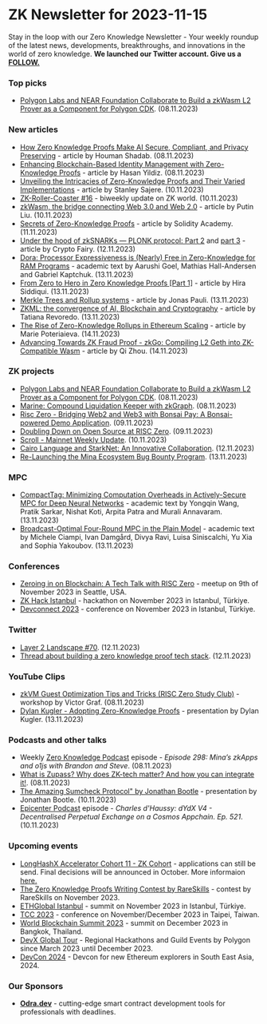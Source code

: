 # ZK Newsletter for 2023-11-15
Stay in the loop with our Zero Knowledge Newsletter - Your weekly roundup of the latest news, developments, breakthroughs, and innovations in the world of zero knowledge. **We launched our Twitter account. Give us a [FOLLOW.](https://twitter.com/ZKNewsletter)**

### Top picks
* [Polygon Labs and NEAR Foundation Collaborate to Build a zkWasm L2 Prover as a Component for Polygon CDK](https://polygon.technology/blog/polygon-labs-and-near-foundation-collaborate-to-build-a-zkwasm-prover-as-a-component-for-polygon-cdk). (08.11.2023)

### New articles 
* [How Zero Knowledge Proofs Make AI Secure, Compliant, and Privacy Preserving](https://blog.icme.io/secure-and-compliant-ai-the-role-of-zero-knowledge-proofs/) - article by Houman Shadab. (08.11.2023)
* [Enhancing Blockchain-Based Identity Management with Zero-Knowledge Proofs](https://hackernoon.com/enhancing-blockchain-based-identity-management-with-zero-knowledge-proofs) - article by Hasan Yildiz. (08.11.2023)
* [Unveiling the Intricacies of Zero-Knowledge Proofs and Their Varied Implementations](https://hackernoon.com/unveiling-the-intricacies-of-zero-knowledge-proofs-and-their-varied-implementations) - article by Stanley Sajere. (10.11.2023)
* [ZK-Roller-Coaster #16](https://taiko.mirror.xyz/O0vgGjQpg3oLYNXTFty1NxBVpQfITcX818vBEP6Bn60) - biweekly update on ZK world. (10.11.2023)
* [zkWasm, the bridge connecting Web 3.0 and Web 2.0](https://medium.com/@bngjly/zkwasm-the-bridge-connecting-web-3-0-and-web-2-0-5f41f2f6eb19) - article by Putin Liu. (10.11.2023)
* [Secrets of Zero-Knowledge Proofs](https://faun.pub/secrets-of-zero-knowledge-proofs-aadb0ec7c6db) - article by Solidity Academy. (11.11.2023)
* [Under the hood of zkSNARKs — PLONK protocol: Part 2](https://medium.com/@cryptofairy/under-the-hood-of-zksnarks-plonk-protocol-part-2-ee00d6accb4d) and [part 3](https://medium.com/@cryptofairy/under-the-hood-of-zksnarks-plonk-protocol-part3-821855e49ce6) - article by Crypto Fairy. (12.11.2023)
* [Dora: Processor Expressiveness is (Nearly) Free in Zero-Knowledge for RAM Programs](https://eprint.iacr.org/2023/1749.pdf) - academic text by Aarushi Goel, Mathias Hall-Andersen and Gabriel Kaptchuk. (13.11.2023)
* [From Zero to Hero in Zero Knowledge Proofs [Part 1]](https://medium.com/@hira.siddiqui/from-zero-to-hero-in-zero-knowledge-proofs-part-1-bacc3f256980) - article by Hira Siddiqui. (13.11.2023)
* [Merkle Trees and Rollup systems](https://medium.com/@jonas_casper/merkle-trees-and-rollup-systems-933bcf13a6ea) - article by Jonas Pauli. (13.11.2023)
* [ZKML: the convergence of AI, Blockchain and Cryptography](https://medium.com/@tatianarevoredo/zkml-the-convergence-of-ai-blockchain-and-cryptography-213a4775adb0) - article by Tatiana Revoredo. (13.11.2023)
* [The Rise of Zero-Knowledge Rollups in Ethereum Scaling](https://hackernoon.com/the-rise-of-zero-knowledge-rollups-in-ethereum-scaling) - article by Marie Poteriaieva. (14.11.2023)
* [Advancing Towards ZK Fraud Proof - zkGo: Compiling L2 Geth into ZK-Compatible Wasm](https://perfect-amphibian-929.notion.site/Advancing-Towards-ZK-Fraud-Proof-zkGo-Compiling-L2-Geth-into-ZK-Compatible-Wasm-315a878af5754c549e5003568e1ee124) - article by Qi Zhou. (14.11.2023)

### ZK projects
* [Polygon Labs and NEAR Foundation Collaborate to Build a zkWasm L2 Prover as a Component for Polygon CDK](https://polygon.technology/blog/polygon-labs-and-near-foundation-collaborate-to-build-a-zkwasm-prover-as-a-component-for-polygon-cdk). (08.11.2023)
* [Marine: Compound Liquidation Keeper with zkGraph](https://mirror.xyz/hyperoracleblog.eth/iXLTbbggNTtLWqPB695IvJQo2DtgooEbvYVVuFVY6y8). (08.11.2023)
* [Risc Zero - Bridging Web2 and Web3 with Bonsai Pay: A Bonsai-powered Demo Application](https://www.risczero.com/news/bonsai-pay). (09.11.2023)
* [Doubling Down on Open Source at RISC Zero](https://www.risczero.com/news/open-source). (09.11.2023)
* [Scroll - Mainnet Weekly Update](https://twitter.com/Scroll_ZKP/status/1723104010595692545). (10.11.2023)
* [Cairo Language and StarkNet: An Innovative Collaboration](https://medium.com/@vendetta01/cairo-language-and-starknet-an-innovative-collaboration-e35ccfac04df). (12.11.2023)
* [Re-Launching the Mina Ecosystem Bug Bounty Program](https://minaprotocol.com/blog/re-launching-the-mina-ecosystem-bug-bounty-program). (13.11.2023)

### MPC
* [CompactTag: Minimizing Computation Overheads in Actively-Secure MPC for Deep Neural Networks](https://eprint.iacr.org/2023/1729.pdf) - academic text by Yongqin Wang, Pratik Sarkar, Nishat Koti, Arpita Patra and Murali Annavaram. (13.11.2023)
* [Broadcast-Optimal Four-Round MPC in the Plain Model](https://eprint.iacr.org/2023/1739.pdf) - academic text by Michele Ciampi, Ivan Damgård, Divya Ravi, Luisa Siniscalchi, Yu Xia and Sophia Yakoubov. (13.11.2023)

### Conferences
* [Zeroing in on Blockchain: A Tech Talk with RISC Zero](https://lu.ma/r0kh0pgp) - meetup on 9th of November 2023 in Seattle, USA. 
* [ZK Hack Istanbul](https://www.zkistanbul.com/) - hackathon on November 2023 in Istanbul, Türkiye.
* [Devconnect 2023](https://devconnect.org/) - conference on November 2023 in Istanbul, Türkiye.

### Twitter
* [Layer 2 Landscape #70](https://twitter.com/bitsplaining/status/1723779376494395587). (12.11.2023)
* [Thread about building a zero knowledge proof tech stack](https://twitter.com/HoumanShadab/status/1723740091149938735). (12.11.2023)

### YouTube Clips
* [zkVM Guest Optimization Tips and Tricks (RISC Zero Study Club)](https://www.youtube.com/watch?v=MckieUBpakw) - workshop by Victor Graf. (08.11.2023)
* [Dylan Kugler - Adopting Zero-Knowledge Proofs](https://www.youtube.com/watch?v=kpkNeTXJmhc) - presentation by Dylan Kugler. (13.11.2023)

### Podcasts and other talks
* Weekly [Zero Knowledge Podcast](https://zeroknowledge.fm/298-2/) episode - *Episode 298: Mina’s zkApps and o1js with Brandon and Steve*. (08.11.2023) 
* [What is Zupass? Why does ZK-tech matter? And how you can integrate it!](https://twitter.com/EFDevconnect/status/1722152791139914127). (08.11.2023)
* [The Amazing Sumcheck Protocol" by Jonathan Bootle](https://www.youtube.com/watch?v=TmSOC8FN2GE) - presentation by Jonathan Bootle. (10.11.2023)
* [Epicenter Podcast](https://www.youtube.com/watch?v=AMoYDktz510) episode - *Charles d'Haussy: dYdX V4 - Decentralised Perpetual Exchange on a Cosmos Appchain. Ep. 521*. (10.11.2023)

### Upcoming events
* [LongHashX Accelerator Cohort 11 - ZK Cohort](https://longhashventures.typeform.com/ZKCohort?typeform-source=t.co) - applications can still be send. Final decisions will be announced in October. More informaion [here.](https://www.longhash.vc/accelerator/zk-accelerator/)
* [The Zero Knowledge Proofs Writing Contest by RareSkills](https://hackernoon.com/the-zero-knowledge-proofs-writing-contest-by-rareskills) - contest by RareSkills on November 2023.
* [ETHGlobal Istanbul](https://ethglobal.com/events/istanbul) - summit on November 2023 in Istanbul, Türkiye.
* [TCC 2023](https://tcc.iacr.org/2023/) - conference on November/December 2023 in Taipei, Taiwan.
* [World Blockchain Summit 2023](https://www.worldblockchainsummit.com/events/bkk-dec-23) - summit on December 2023 in Bangkok, Thailand.
* [DevX Global Tour](https://polygon.technology/blog/polygon-labs-announces-devx-global-tour) - Regional Hackathons and Guild Events by Polygon since March 2023 until December 2023.
* [DevCon 2024](https://devcon.org/) - Devcon for new Ethereum explorers in South East Asia, 2024.

### Our Sponsors
* **[Odra.dev](https://odra.dev)** - cutting-edge smart contract development tools for professionals with deadlines.
